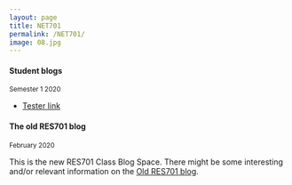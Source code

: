 ```yaml
---
layout: page
title: NET701
permalink: /NET701/
image: 08.jpg
---
```


#### Student blogs
<small> Semester 1 2020</small>

* [Tester link](https://nmitresearchmethods.wordpress.com/)

#### The old RES701 blog 
<small>February 2020</small>

This is the new RES701 Class Blog Space. There might be some interesting and/or relevant information on the [Old RES701 blog](https://nmitresearchmethods.wordpress.com/).